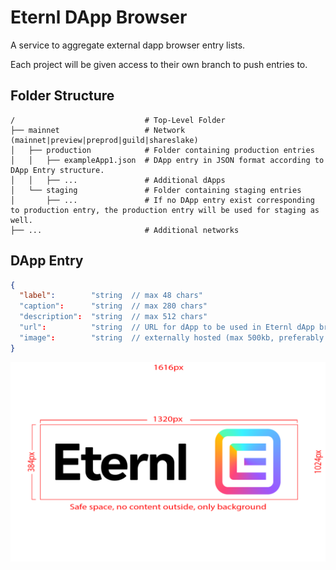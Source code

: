 # Eternl DApp Browser
A service to aggregate external dapp browser entry lists.

Each project will be given access to their own branch to push entries to.

## Folder Structure
    /                             # Top-Level Folder
    ├── mainnet                   # Network (mainnet|preview|preprod|guild|shareslake)
    │   ├── production            # Folder containing production entries
    │   │   ├── exampleApp1.json  # DApp entry in JSON format according to DApp Entry structure.
    │   │   ├── ...               # Additional dApps
    │   └── staging               # Folder containing staging entries
    │       ├── ...               # If no DApp entry exist corresponding to production entry, the production entry will be used for staging as well.
    ├── ...                       # Additional networks

## DApp Entry
```json
{
  "label":        "string  // max 48 chars"
  "caption":      "string  // max 280 chars"
  "description":  "string  // max 512 chars"
  "url":          "string  // URL for dApp to be used in Eternl dApp browser"
  "image":        "string  // externally hosted (max 500kb, preferably < 200kb). See dimensions below for optimal image."
}
```
![DApp example image](https://github.com/Scitz0/dapp-entries/blob/main/example/dapp_image.png)
